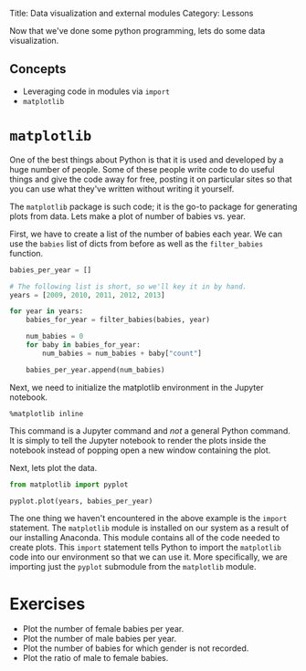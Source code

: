Title: Data visualization and external modules
Category: Lessons

Now that we've done some python programming, lets do some data visualization.


Concepts
--------
* Leveraging code in modules via `import`
* `matplotlib`


`matplotlib`
============
One of the best things about Python is that it is used and developed by a huge number of people. Some of these people write code to do useful things and give the code away for free, posting it on particular sites so that you can use what they've written without writing it yourself.

The `matplotlib` package is such code; it is the go-to package for generating plots from data. Lets make a plot of number of babies vs. year.

First, we have to create a list of the number of babies each year. We can use the `babies` list of dicts from before as well as the `filter_babies` function.

```python
babies_per_year = []

# The following list is short, so we'll key it in by hand.
years = [2009, 2010, 2011, 2012, 2013]

for year in years:
    babies_for_year = filter_babies(babies, year)

    num_babies = 0
    for baby in babies_for_year:
        num_babies = num_babies + baby["count"]

    babies_per_year.append(num_babies)
```

Next, we need to initialize the matplotlib environment in the Jupyter notebook.

```
%matplotlib inline
```

This command is a Jupyter command and *not* a general Python command. It is simply to tell the Jupyter notebook to render the plots inside the notebook instead of popping open a new window containing the plot.

Next, lets plot the data.

```python
from matplotlib import pyplot

pyplot.plot(years, babies_per_year)
```

The one thing we haven't encountered in the above example is the `import` statement. The `matplotlib` module is installed on our system as a result of our installing Anaconda. This module contains all of the code needed to create plots. This `import` statement tells Python to import the `matplotlib` code into our environment so that we can use it. More specifically, we are importing just the `pyplot` submodule from the `matplotlib` module.


Exercises
=========
* Plot the number of female babies per year.
* Plot the number of male babies per year.
* Plot the number of babies for which gender is not recorded.
* Plot the ratio of male to female babies.
